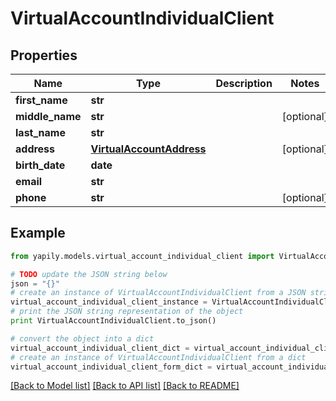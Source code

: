 # VirtualAccountIndividualClient


## Properties
Name | Type | Description | Notes
------------ | ------------- | ------------- | -------------
**first_name** | **str** |  | 
**middle_name** | **str** |  | [optional] 
**last_name** | **str** |  | 
**address** | [**VirtualAccountAddress**](VirtualAccountAddress.md) |  | [optional] 
**birth_date** | **date** |  | 
**email** | **str** |  | 
**phone** | **str** |  | [optional] 

## Example

```python
from yapily.models.virtual_account_individual_client import VirtualAccountIndividualClient

# TODO update the JSON string below
json = "{}"
# create an instance of VirtualAccountIndividualClient from a JSON string
virtual_account_individual_client_instance = VirtualAccountIndividualClient.from_json(json)
# print the JSON string representation of the object
print VirtualAccountIndividualClient.to_json()

# convert the object into a dict
virtual_account_individual_client_dict = virtual_account_individual_client_instance.to_dict()
# create an instance of VirtualAccountIndividualClient from a dict
virtual_account_individual_client_form_dict = virtual_account_individual_client.from_dict(virtual_account_individual_client_dict)
```
[[Back to Model list]](../README.md#documentation-for-models) [[Back to API list]](../README.md#documentation-for-api-endpoints) [[Back to README]](../README.md)


